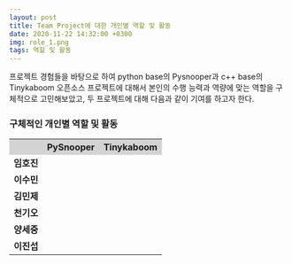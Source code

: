 ```yaml
---
layout: post
title: Team Project에 대한 개인별 역할 및 활동
date: 2020-11-22 14:32:00 +0300
img: role_1.png
tags: 역할 및 활동
---
```

 프로젝트 경험들을 바탕으로 하여 python base의 Pysnooper과 c++ base의 Tinykaboom 오픈소스 프로젝트에 대해서 본인의 수행 능력과 역량에 맞는 역할을 구체적으로 고민해보았고,
 두 프로젝트에 대해 다음과 같이 기여를 하고자 한다.

### 구체적인 개인별 역할 및 활동
<table style="width:100%" align="center">
<tr style="background-color:lightgrey;">
  <th></th>
	<th><b>PySnooper</b></th>
	<th><b>Tinykaboom</b></th>		
</tr>
<tr>
	<td><b>임호진</b></td>
	<td></td>
  <td></td>	
</tr>
<tr>
	<td><b>이수민</b></td>
	<td></td>
  <td></td>	
</tr>
<tr>
	<td><b>김민제</b></td>
	<td></td>
  <td></td>	
</tr>
<tr>
	<td><b>천기오</b></td>
	<td></td>
  <td></td>	
</tr>
<tr>
	<td><b>양세중</b></td>
	<td></td>
  <td></td>	
</tr>
<tr>
	<td><b>이진섭</b></td>
	<td></td>
  <td></td>	
</tr></table>
